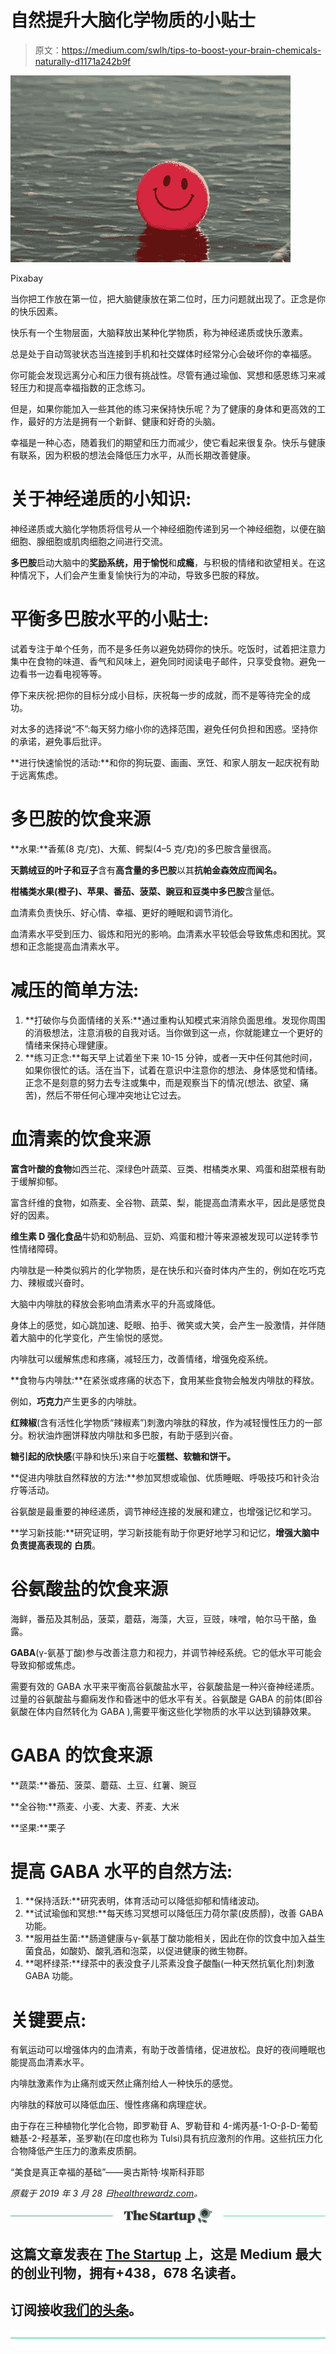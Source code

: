 # 自然提升大脑化学物质的小贴士

> 原文：<https://medium.com/swlh/tips-to-boost-your-brain-chemicals-naturally-d1171a242b9f>

![](img/3cf8765c9a16b50e96af43094e79a8aa.png)

Pixabay

当你把工作放在第一位，把大脑健康放在第二位时，压力问题就出现了。正念是你的快乐因素。

快乐有一个生物层面，大脑释放出某种化学物质，称为神经递质或快乐激素。

总是处于自动驾驶状态当连接到手机和社交媒体时经常分心会破坏你的幸福感。

你可能会发现远离分心和压力很有挑战性。尽管有通过瑜伽、冥想和感恩练习来减轻压力和提高幸福指数的正念练习。

但是，如果你能加入一些其他的练习来保持快乐呢？为了健康的身体和更高效的工作，最好的方法是拥有一个新鲜、健康和好奇的头脑。

幸福是一种心态，随着我们的期望和压力而减少，使它看起来很复杂。快乐与健康有联系，因为积极的想法会降低压力水平，从而长期改善健康。

# 关于神经递质的小知识:

神经递质或大脑化学物质将信号从一个神经细胞传递到另一个神经细胞，以便在脑细胞、腺细胞或肌肉细胞之间进行交流。

**多巴胺**启动大脑中的**奖励系统，用于愉悦**和**成瘾**，与积极的情绪和欲望相关。在这种情况下，人们会产生重复愉快行为的冲动，导致多巴胺的释放。

# 平衡多巴胺水平的小贴士:

试着专注于单个任务，而不是多任务以避免妨碍你的快乐。吃饭时，试着把注意力集中在食物的味道、香气和风味上，避免同时阅读电子邮件，只享受食物。避免一边看书一边看电视等等。

停下来庆祝:把你的目标分成小目标，庆祝每一步的成就，而不是等待完全的成功。

对太多的选择说“不”:每天努力缩小你的选择范围，避免任何负担和困惑。坚持你的承诺，避免事后批评。

**进行快速愉悦的活动:**和你的狗玩耍、画画、烹饪、和家人朋友一起庆祝有助于远离焦虑。

# 多巴胺的饮食来源

**水果:**香蕉(8 克/克)、大蕉、鳄梨(4–5 克/克)的多巴胺含量很高。

**天鹅绒豆的叶子和豆子**含有**高含量的多巴胺**以其**抗帕金森效应而闻名。**

**柑橘类水果(橙子)、苹果、番茄、菠菜、豌豆和豆类中多巴胺**含量低。

血清素负责快乐、好心情、幸福、更好的睡眠和调节消化。

血清素水平受到压力、锻炼和阳光的影响。血清素水平较低会导致焦虑和困扰。冥想和正念能提高血清素水平。

# 减压的简单方法:

1.  **打破你与负面情绪的关系:**通过重构认知模式来消除负面思维。发现你周围的消极想法，注意消极的自我对话。当你做到这一点，你就能建立一个更好的情绪来保持心理健康。
2.  **练习正念:**每天早上试着坐下来 10-15 分钟，或者一天中任何其他时间，如果你很忙的话。活在当下，试着在意识中注意你的想法、身体感觉和情绪。正念不是刻意的努力去专注或集中，而是观察当下的情况(想法、欲望、痛苦)，然后不带任何心理冲突地让它过去。

# 血清素的饮食来源

**富含叶酸的食物**如西兰花、深绿色叶蔬菜、豆类、柑橘类水果、鸡蛋和甜菜根有助于缓解抑郁。

富含纤维的食物，如燕麦、全谷物、蔬菜、梨，能提高血清素水平，因此是感觉良好的因素。

**维生素 D 强化食品**牛奶和奶制品、豆奶、鸡蛋和橙汁等来源被发现可以逆转季节性情绪障碍。

内啡肽是一种类似鸦片的化学物质，是在快乐和兴奋时体内产生的，例如在吃巧克力、辣椒或兴奋时。

大脑中内啡肽的释放会影响血清素水平的升高或降低。

身体上的感觉，如心跳加速、眨眼、拍手、微笑或大笑，会产生一股激情，并伴随着大脑中的化学变化，产生愉悦的感觉。

内啡肽可以缓解焦虑和疼痛，减轻压力，改善情绪，增强免疫系统。

**食物与内啡肽:**在紧张或疼痛的状态下，食用某些食物会触发内啡肽的释放。

例如，**巧克力**产生更多的内啡肽。

**红辣椒**(含有活性化学物质“辣椒素”)刺激内啡肽的释放，作为减轻慢性压力的一部分。粉状油炸圈饼释放内啡肽和多巴胺，有助于感到兴奋。

**糖引起的欣快感**(平静和快乐)来自于吃**蛋糕、软糖和饼干。**

**促进内啡肽自然释放的方法:**参加冥想或瑜伽、优质睡眠、呼吸技巧和针灸治疗等活动。

谷氨酸是最重要的神经递质，调节神经连接的发展和建立，也增强记忆和学习。

**学习新技能:**研究证明，学习新技能有助于你更好地学习和记忆，**增强大脑中负责提高表现的** **白质**。

# 谷氨酸盐的饮食来源

海鲜，番茄及其制品，菠菜，蘑菇，海藻，大豆，豆豉，味噌，帕尔马干酪，鱼露。

**GABA**(γ-氨基丁酸)参与改善注意力和视力，并调节神经系统。它的低水平可能会导致抑郁或焦虑。

需要有效的 GABA 水平来平衡高谷氨酸盐水平，谷氨酸盐是一种兴奋神经递质。过量的谷氨酸盐与癫痫发作和昏迷中的低水平有关。谷氨酸是 GABA 的前体(即谷氨酸在体内自然转化为 GABA ),需要平衡这些化学物质的水平以达到镇静效果。

# GABA 的饮食来源

**蔬菜:**番茄、菠菜、蘑菇、土豆、红薯、豌豆

**全谷物:**燕麦、小麦、大麦、荞麦、大米

**坚果:**栗子

# 提高 GABA 水平的自然方法:

1.  **保持活跃:**研究表明，体育活动可以降低抑郁和情绪波动。
2.  **试试瑜伽和冥想:**每天练习冥想可以降低压力荷尔蒙(皮质醇)，改善 GABA 功能。
3.  **服用益生菌:**肠道健康与γ-氨基丁酸功能相关，因此在你的饮食中加入益生菌食品，如酸奶、酸乳酒和泡菜，以促进健康的微生物群。
4.  **喝杯绿茶:**绿茶中的表没食子儿茶素没食子酸酯(一种天然抗氧化剂)刺激 GABA 功能。

# 关键要点:

有氧运动可以增强体内的血清素，有助于改善情绪，促进放松。良好的夜间睡眠也能提高血清素水平。

内啡肽激素作为止痛剂或天然止痛剂给人一种快乐的感觉。

内啡肽的释放可以降低血压、慢性疼痛和病理症状。

由于存在三种植物化学化合物，即罗勒苷 A、罗勒苷和 4-烯丙基-1-O-β-D-葡萄糖基-2-羟基苯，圣罗勒(在印度也称为 Tulsi)具有抗应激剂的作用。这些抗压力化合物降低产生压力的激素皮质酮。

“美食是真正幸福的基础”——奥古斯特·埃斯科菲耶

*原载于 2019 年 3 月 28 日*[*healthrewardz.com*](http://healthrewardz.com/tips-to-boost-your-brain-chemicals-naturally/)*。*

[![](img/308a8d84fb9b2fab43d66c117fcc4bb4.png)](https://medium.com/swlh)

## 这篇文章发表在 [The Startup](https://medium.com/swlh) 上，这是 Medium 最大的创业刊物，拥有+438，678 名读者。

## 订阅接收[我们的头条](https://growthsupply.com/the-startup-newsletter/)。

[![](img/b0164736ea17a63403e660de5dedf91a.png)](https://medium.com/swlh)